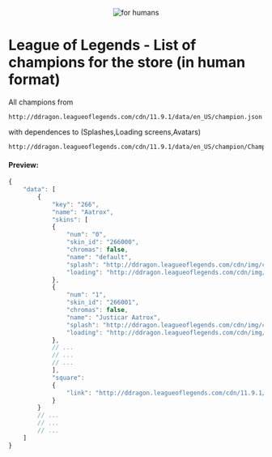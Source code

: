 <p align="center">
	<img src="https://img.shields.io/badge/PATCH-v%2011.9.1-green.svg" alt="for humans">
</p>

# League of Legends - List of champions for the store (in human format)

All champions from
```
http://ddragon.leagueoflegends.com/cdn/11.9.1/data/en_US/champion.json
```
with dependences to (Splashes,Loading screens,Avatars)
```
http://ddragon.leagueoflegends.com/cdn/11.9.1/data/en_US/champion/ChampionName.json
```

#### Preview:

```javascript
{
    "data": [
        {
            "key": "266",
            "name": "Aatrox",
            "skins": [
            {
                "num": "0",
                "skin_id": "266000",
                "chromas": false,
                "name": "default",
                "splash": "http://ddragon.leagueoflegends.com/cdn/img/champion/splash/Aatrox_0.jpg",
                "loading": "http://ddragon.leagueoflegends.com/cdn/img/champion/loading/Aatrox_0.jpg"
            },
            {
                "num": "1",
                "skin_id": "266001",
                "chromas": false,
                "name": "Justicar Aatrox",
                "splash": "http://ddragon.leagueoflegends.com/cdn/img/champion/splash/Aatrox_1.jpg",
                "loading": "http://ddragon.leagueoflegends.com/cdn/img/champion/loading/Aatrox_1.jpg"
            },
            // ...
            // ...
            // ...
            ],
            "square":
            {
                "link": "http://ddragon.leagueoflegends.com/cdn/11.9.1/img/champion/Aatrox.png"
            }
        }
        // ...
        // ...
        // ...
    ]
}
```